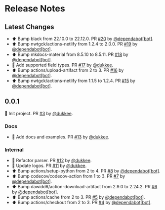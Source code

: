 # Release Notes

## Latest Changes

* ⬆ Bump black from 22.10.0 to 22.12.0. PR [#20](https://github.com/boardpack/filterify/pull/20) by [@dependabot[bot]](https://github.com/apps/dependabot).
* ⬆ Bump nwtgck/actions-netlify from 1.2.4 to 2.0.0. PR [#19](https://github.com/boardpack/filterify/pull/19) by [@dependabot[bot]](https://github.com/apps/dependabot).
* ⬆ Bump mkdocs-material from 8.5.10 to 8.5.11. PR [#18](https://github.com/boardpack/filterify/pull/18) by [@dependabot[bot]](https://github.com/apps/dependabot).
* 📝 Add supported field types. PR [#17](https://github.com/boardpack/filterify/pull/17) by [@dukkee](https://github.com/dukkee).
* ⬆ Bump actions/upload-artifact from 2 to 3. PR [#16](https://github.com/boardpack/filterify/pull/16) by [@dependabot[bot]](https://github.com/apps/dependabot).
* ⬆ Bump nwtgck/actions-netlify from 1.1.5 to 1.2.4. PR [#15](https://github.com/boardpack/filterify/pull/15) by [@dependabot[bot]](https://github.com/apps/dependabot).

## 0.0.1

🎉 Init project. PR [#3](https://github.com/boardpack/filterify/pull/3) by [@dukkee](https://github.com/dukkee).

### Docs

* 📝 Add docs and examples. PR [#13](https://github.com/boardpack/filterify/pull/13) by [@dukkee](https://github.com/dukkee).

### Internal

* 🔨 Refactor parser. PR [#12](https://github.com/boardpack/filterify/pull/12) by [@dukkee](https://github.com/dukkee).
* 💄 Update logos. PR [#11](https://github.com/boardpack/filterify/pull/11) by [@dukkee](https://github.com/dukkee).
* ⬆ Bump actions/setup-python from 2 to 4. PR [#8](https://github.com/boardpack/filterify/pull/8) by [@dependabot[bot]](https://github.com/apps/dependabot).
* ⬆ Bump codecov/codecov-action from 1 to 3. PR [#7](https://github.com/boardpack/filterify/pull/7) by [@dependabot[bot]](https://github.com/apps/dependabot).
* ⬆ Bump dawidd6/action-download-artifact from 2.9.0 to 2.24.2. PR [#6](https://github.com/boardpack/filterify/pull/6) by [@dependabot[bot]](https://github.com/apps/dependabot).
* ⬆ Bump actions/cache from 2 to 3. PR [#5](https://github.com/boardpack/filterify/pull/5) by [@dependabot[bot]](https://github.com/apps/dependabot).
* ⬆ Bump actions/checkout from 2 to 3. PR [#4](https://github.com/boardpack/filterify/pull/4) by [@dependabot[bot]](https://github.com/apps/dependabot).

